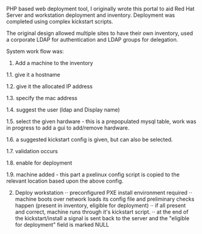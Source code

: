 PHP based web deployment tool, I originally wrote this portal to aid Red Hat Server and workstation deployment and inventory.
Deployment was completed  using complex kickstart scripts.

The original design allowed multiple sites to have their own inventory, used a corporate LDAP for authentication and LDAP groups for delegation.

System work flow was:

1. Add a machine to the inventory

1.1. give it a hostname

1.2. give it the allocated IP address

1.3. specify the mac address

1.4. suggest the user (ldap and Display name)

1.5. select the given hardware - this is a prepopulated mysql table, work was in progress to add a gui to add/remove hardware.

1.6. a suggested kickstart config is given, but can also be selected.

1.7. validation occurs

1.8. enable for deployment

1.9. machine added - this part a pxelinux config script is copied to the relevant location based upon the above config.


2. Deploy workstation
⋅⋅ preconfigured PXE install environment required 
⋅⋅ machine boots over network loads its config file and preliminary checks happen (present in inventory, eligible for deployment)
⋅⋅ if all present and correct, machine runs through it's kickstart script.
⋅⋅ at the end of the kickstart/install a signal is sent back to the server and the "eligible for deployment" field is marked NULL




